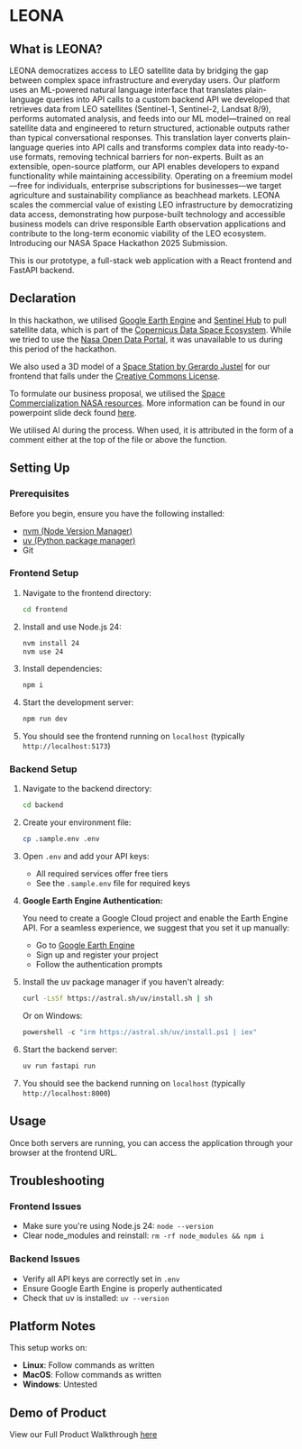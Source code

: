 # LEONA

## What is LEONA?

LEONA democratizes access to LEO satellite data by bridging the gap between complex space infrastructure and everyday users. Our platform uses an ML-powered natural language interface that translates plain-language queries into API calls to a custom backend API we developed that retrieves data from LEO satellites (Sentinel-1, Sentinel-2, Landsat 8/9), performs automated analysis, and feeds into our ML model—trained on real satellite data and engineered to return structured, actionable outputs rather than typical conversational responses. This translation layer converts plain-language queries into API calls and transforms complex data into ready-to-use formats, removing technical barriers for non-experts. Built as an extensible, open-source platform, our API enables developers to expand functionality while maintaining accessibility. Operating on a freemium model—free for individuals, enterprise subscriptions for businesses—we target agriculture and sustainability compliance as beachhead markets. LEONA scales the commercial value of existing LEO infrastructure by democratizing data access, demonstrating how purpose-built technology and accessible business models can drive responsible Earth observation applications and contribute to the long-term economic viability of the LEO ecosystem.
Introducing our NASA Space Hackathon 2025 Submission.

This is our prototype, a full-stack web application with a React frontend and FastAPI backend.

## Declaration

In this hackathon, we utilised [Google Earth Engine](https://earthengine.google.com/) and [Sentinel Hub](https://www.sentinel-hub.com/) to pull satellite data, which is part of the [Copernicus Data Space Ecosystem](https://dataspace.copernicus.eu/). While we tried to use the [Nasa Open Data Portal](https://data.nasa.gov/dataset/), it was unavailable to us during this period of the hackathon.

We also used a 3D model of a [Space Station by Gerardo Justel](https://www.fab.com/listings/9042d765-4f32-4ef3-892a-aca6c14f8f60) for our frontend that falls under the [Creative Commons License](https://creativecommons.org/licenses/by/4.0/).

To formulate our business proposal, we utilised the [Space Commercialization NASA resources](https://www.nasa.gov/headquarters/library/find/bibliographies/space-commercialization/). More information can be found in our powerpoint slide deck found [here](https://docs.google.com/presentation/d/11sB7GojJ_WaUlz6woZhYSffMpOjOqnDS/edit?usp=share_link&ouid=102894135391576057817&rtpof=true&sd=true).

We utilised AI during the process. When used, it is attributed in the form of a comment either at the top of the file or above the function.

## Setting Up

### Prerequisites

Before you begin, ensure you have the following installed:

- [nvm (Node Version Manager)](https://github.com/nvm-sh/nvm#installing-and-updating)
- [uv (Python package manager)](https://docs.astral.sh/uv/getting-started/installation/)
- Git

### Frontend Setup

1. Navigate to the frontend directory:

   ```bash
   cd frontend
   ```

2. Install and use Node.js 24:

   ```bash
   nvm install 24
   nvm use 24
   ```

3. Install dependencies:

   ```bash
   npm i
   ```

4. Start the development server:

   ```bash
   npm run dev
   ```

5. You should see the frontend running on `localhost` (typically `http://localhost:5173`)

### Backend Setup

1. Navigate to the backend directory:

   ```bash
   cd backend
   ```

2. Create your environment file:

   ```bash
   cp .sample.env .env
   ```

3. Open `.env` and add your API keys:
   - All required services offer free tiers
   - See the `.sample.env` file for required keys

4. **Google Earth Engine Authentication:**

   You need to create a Google Cloud project and enable the Earth Engine API.
   For a seamless experience, we suggest that you set it up manually:
   - Go to [Google Earth Engine](https://code.earthengine.google.com/)
   - Sign up and register your project
   - Follow the authentication prompts

5. Install the uv package manager if you haven't already:

   ```bash
   curl -LsSf https://astral.sh/uv/install.sh | sh
   ```

   Or on Windows:

   ```powershell
   powershell -c "irm https://astral.sh/uv/install.ps1 | iex"
   ```

6. Start the backend server:

   ```bash
   uv run fastapi run
   ```

7. You should see the backend running on `localhost` (typically `http://localhost:8000`)

## Usage

Once both servers are running, you can access the application through your browser at the frontend URL.

## Troubleshooting

### Frontend Issues

- Make sure you're using Node.js 24: `node --version`
- Clear node_modules and reinstall: `rm -rf node_modules && npm i`

### Backend Issues

- Verify all API keys are correctly set in `.env`
- Ensure Google Earth Engine is properly authenticated
- Check that uv is installed: `uv --version`

## Platform Notes

This setup works on:

- **Linux**: Follow commands as written
- **MacOS**: Follow commands as written
- **Windows**: Untested

## Demo of Product

View our Full Product Walkthrough [here](https://youtu.be/N1v4GvBZzVQ)
